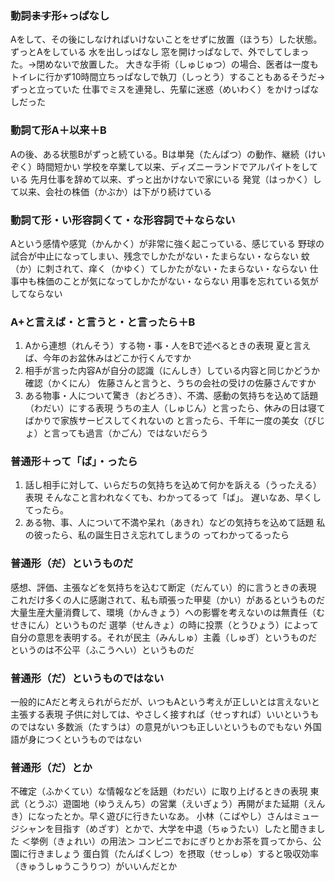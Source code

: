 ### 動詞~~ます~~形+っぱなし
Aをして、その後にしなければいけないことをせずに放置（ほうち）した状態。ずっとAをしている
水を出しっばなし
窓を開けっぱなしで、外でしてしまった。→閉めないで放置した。
大きな手術（しゅじゅつ）の場合、医者は一度もトイレに行かず10時間立ちっぱなしで執刀（しっとう）することもあるそうだ→ずっと立っていた
仕事でミスを連発し、先輩に迷惑（めいわく）をかけっぱなしだった

### 動詞て形A＋以来＋B
Aの後、ある状態Bがずっと続ている。Bは単発（たんぱつ）の動作、継続（けいぞく）時間短かい
学校を卒業して以来、ディズニーランドでアルパイトをしている
先月仕事を辞めて以来、ずっと出かけないで家にいる
発覚（はっかく）して以来、会社の株価（かぶか）は下がり続けている

### 動詞て形・い形容詞くて・な形容詞で＋ならない
Aという感情や感覚（かんかく）が非常に強く起こっている、感じている
野球の試合が中止になってしまい、残念でしかたがない・たまらない・ならない
蚊（か）に刺されて、痒く（かゆく）てしかたがない・たまらない・ならない
仕事中も株価のことが気になってしかたがない・ならない
用事を忘れている気がしてならない

### A+と言えば・と言うと・と言ったら＋B
1. Aから連想（れんそう）する物・事・人をBで述べるときの表現
夏と言えば、今年のお盆休みはどこか行くんですか
2. 相手が言った内容Aが自分の認識（にんしき）している内容と同じかどうか確認（かくにん）
佐藤さんと言うと、うちの会社の受けの佐藤さんですか
3. ある物事・人について驚き（おどろき）、不満、感動の気持ちを込めて話題（わだい）にする表現
うちの主人（しゅじん）と言ったら、休みの日は寝てばかりで家族サービスしてくれないの
と言ったら、千年に一度の美女（びじょ）と言っても過言（かごん）ではないだらう

### 普通形＋って「ば」・ったら
1. 話し相手に対して、いらだちの気持ちを込めて何かを訴える（うったえる）表現
そんなこと言われなくても、わかってるって「ば」。
遅いなあ、早くしてったら。
2. ある物、事、人について不満や呆れ（あきれ）などの気持ちを込めて話題
私の彼ったら、私の誕生日さえ忘れてしまうの
ってわかってるったら

### 普通形（~~だ~~）というものだ
感想、評価、主張などを気持ちを込むて断定（だんてい）的に言うときの表現
これだけ多くの人に感謝されて、私も頑張った甲斐（かい）があるというものだ
大量生産大量消費して、環境（かんきょう）への影響を考えないのは無責任（むせきにん）というものだ
選挙（せんきょ）の時に投票（とうひょう）によって自分の意思を表明する。それが民主（みんしゅ）主義（しゅぎ）というものだ
というのは不公平（ふこうへい）というものだ

### 普通形（だ）というものではない
一般的にAだと考えられがらだが、いつもAという考えが正しいとは言えないと主張する表現
子供に対しては、やさしく接すれば（せっすれば）いいというものではない
多数派（たすうは）の意見がいつも正しいというものでもない
外国語が身につくというものではない

### 普通形（だ）とか
不確定（ふかくてい）な情報などを話題（わだい）に取り上げるときの表現
東武（とうぶ）遊園地（ゆうえんち）の営業（えいぎょう）再開がまた延期（えんき）になったとか。早く遊びに行きたいなあ。
小林（こばやし）さんはミュージシャンを目指す（めざす）とかで、大学を中退（ちゅうたい）したと聞きました
＜挙例（きょれい）の用法＞
コンビニでおにぎりとかお茶を買ってから、公園に行きましょう
蛋白質（たんぱくしつ）を摂取（せっしゅ）すると吸収効率（きゅうしゅうこうりつ）がいいんだとか
